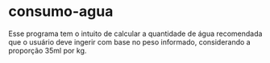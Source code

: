# consumo-agua
Esse programa tem o intuito de calcular a quantidade de água recomendada que o usuário deve ingerir com base no peso informado, considerando a proporção 35ml por kg.
